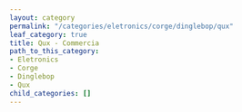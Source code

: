 ```yaml
---
layout: category
permalink: "/categories/eletronics/corge/dinglebop/qux"
leaf_category: true
title: Qux - Commercia
path_to_this_category:
- Eletronics
- Corge
- Dinglebop
- Qux
child_categories: []
---
```

